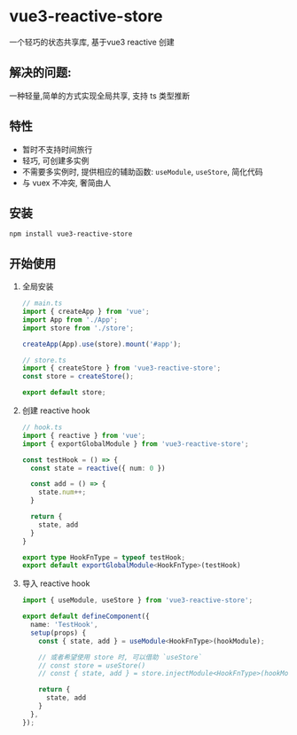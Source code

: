 # vue3-reactive-store
一个轻巧的状态共享库, 基于vue3 reactive 创建

## 解决的问题:
一种轻量,简单的方式实现全局共享, 支持 ts 类型推断

## 特性
- 暂时不支持时间旅行
- 轻巧, 可创建多实例
- 不需要多实例时, 提供相应的辅助函数: `useModule`, `useStore`, 简化代码
- 与 vuex 不冲突, 奢简由人

## 安装
`npm install vue3-reactive-store`

## 开始使用
1. 全局安装
    ```ts
    // main.ts
    import { createApp } from 'vue';
    import App from './App';
    import store from './store';

    createApp(App).use(store).mount('#app');
    ```

    ```ts
    // store.ts
    import { createStore } from 'vue3-reactive-store';
    const store = createStore();

    export default store;
    ```
2. 创建 reactive hook
    ```ts
    // hook.ts
    import { reactive } from 'vue';
    import { exportGlobalModule } from 'vue3-reactive-store';

    const testHook = () => {
      const state = reactive({ num: 0 })

      const add = () => {
        state.num++;
      }

      return {
        state, add
      }
    }

    export type HookFnType = typeof testHook;
    export default exportGlobalModule<HookFnType>(testHook)
    ```
3. 导入 reactive hook
    ```ts
    import { useModule, useStore } from 'vue3-reactive-store';

    export default defineComponent({
      name: 'TestHook',
      setup(props) {
        const { state, add } = useModule<HookFnType>(hookModule);

        // 或者希望使用 store 时, 可以借助 `useStore`
        // const store = useStore()
        // const { state, add } = store.injectModule<HookFnType>(hookModule);

        return {
          state, add
        }
      },
    });
    ```
